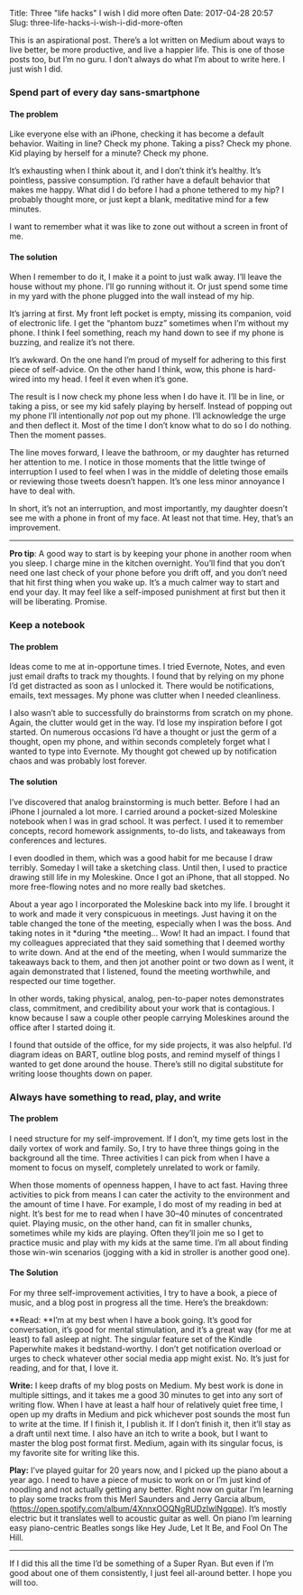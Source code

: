 Title: Three "life hacks" I wish I did more often
Date: 2017-04-28 20:57
Slug: three-life-hacks-i-wish-i-did-more-often

This is an aspirational post. There’s a lot written on Medium about ways to live better, be more productive, and live a happier life. This is one of those posts too, but I’m no guru. I don’t always do what I’m about to write here. I just wish I did.

### Spend part of every day sans-smartphone

#### The problem

Like everyone else with an iPhone, checking it has become a default behavior. Waiting in line? Check my phone. Taking a piss? Check my phone. Kid playing by herself for a minute? Check my phone.

It’s exhausting when I think about it, and I don’t think it’s healthy. It’s pointless, passive consumption. I’d rather have a default behavior that makes me happy. What did I do before I had a phone tethered to my hip? I probably thought more, or just kept a blank, meditative mind for a few minutes.

I want to remember what it was like to zone out without a screen in front of me.

#### The solution

When I remember to do it, I make it a point to just walk away. I’ll leave the house without my phone. I’ll go running without it. Or just spend some time in my yard with the phone plugged into the wall instead of my hip.

It’s jarring at first. My front left pocket is empty, missing its companion, void of electronic life. I get the “phantom buzz” sometimes when I’m without my phone. I think I feel something, reach my hand down to see if my phone is buzzing, and realize it’s not there.

It’s awkward. On the one hand I’m proud of myself for adhering to this first piece of self-advice. On the other hand I think, wow, this phone is hard-wired into my head. I feel it even when it’s gone.

The result is I now check my phone less when I do have it. I’ll be in line, or taking a piss, or see my kid safely playing by herself. Instead of popping out my phone I’ll intentionally *not* pop out my phone. I’ll acknowledge the urge and then deflect it. Most of the time I don’t know what to do so I do nothing. Then the moment passes.

The line moves forward, I leave the bathroom, or my daughter has returned her attention to me. I notice in those moments that the little twinge of interruption I used to feel when I was in the middle of deleting those emails or reviewing those tweets doesn’t happen. It’s one less minor annoyance I have to deal with.

In short, it’s not an interruption, and most importantly, my daughter doesn’t see me with a phone in front of my face. At least not that time. Hey, that’s an improvement.

---

**Pro tip**: A good way to start is by keeping your phone in another room when you sleep. I charge mine in the kitchen overnight. You’ll find that you don’t need one last check of your phone before you drift off, and you don’t need that hit first thing when you wake up. It’s a much calmer way to start and end your day. It may feel like a self-imposed punishment at first but then it will be liberating. Promise.

### Keep a notebook

#### The problem

Ideas come to me at in-opportune times. I tried Evernote, Notes, and even just email drafts to track my thoughts. I found that by relying on my phone I’d get distracted as soon as I unlocked it. There would be notifications, emails, text messages. My phone was clutter when I needed cleanliness.

I also wasn’t able to successfully do brainstorms from scratch on my phone. Again, the clutter would get in the way. I’d lose my inspiration before I got started. On numerous occasions I’d have a thought or just the germ of a thought, open my phone, and within seconds completely forget what I wanted to type into Evernote. My thought got chewed up by notification chaos and was probably lost forever.

#### The solution

I’ve discovered that analog brainstorming is much better. Before I had an iPhone I journaled a lot more. I carried around a pocket-sized Moleskine notebook when I was in grad school. It was perfect. I used it to remember concepts, record homework assignments, to-do lists, and takeaways from conferences and lectures.

I even doodled in them, which was a good habit for me because I draw terribly. Someday I will take a sketching class. Until then, I used to practice drawing still life in my Moleskine. Once I got an iPhone, that all stopped. No more free-flowing notes and no more really bad sketches.

About a year ago I incorporated the Moleskine back into my life. I brought it to work and made it very conspicuous in meetings. Just having it on the table changed the tone of the meeting, especially when I was the boss. And taking notes in it *during *the meeting... Wow! It had an impact. I found that my colleagues appreciated that they said something that I deemed worthy to write down. And at the end of the meeting, when I would summarize the takeaways back to them, and then jot another point or two down as I went, it again demonstrated that I listened, found the meeting worthwhile, and respected our time together.

In other words, taking physical, analog, pen-to-paper notes demonstrates class, commitment, and credibility about your work that is contagious. I know because I saw a couple other people carrying Moleskines around the office after I started doing it.

I found that outside of the office, for my side projects, it was also helpful. I’d diagram ideas on BART, outline blog posts, and remind myself of things I wanted to get done around the house. There’s still no digital substitute for writing loose thoughts down on paper.

### Always have something to read, play, and write

#### The problem

I need structure for my self-improvement. If I don’t, my time gets lost in the daily vortex of work and family. So, I try to have three things going in the background all the time. Three activities I can pick from when I have a moment to focus on myself, completely unrelated to work or family.

When those moments of openness happen, I have to act fast. Having three activities to pick from means I can cater the activity to the environment and the amount of time I have. For example, I do most of my reading in bed at night. It’s best for me to read when I have 30–40 minutes of concentrated quiet. Playing music, on the other hand, can fit in smaller chunks, sometimes while my kids are playing. Often they’ll join me so I get to practice music and play with my kids at the same time. I’m all about finding those win-win scenarios (jogging with a kid in stroller is another good one).

#### The Solution

For my three self-improvement activities, I try to have a book, a piece of music, and a blog post in progress all the time. Here’s the breakdown:

**Read: **I’m at my best when I have a book going. It’s good for conversation, it’s good for mental stimulation, and it’s a great way (for me at least) to fall asleep at night. The singular feature set of the Kindle Paperwhite makes it bedstand-worthy. I don’t get notification overload or urges to check whatever other social media app might exist. No. It’s just for reading, and for that, I love it.

**Write:** I keep drafts of my blog posts on Medium. My best work is done in multiple sittings, and it takes me a good 30 minutes to get into any sort of writing flow. When I have at least a half hour of relatively quiet free time, I open up my drafts in Medium and pick whichever post sounds the most fun to write at the time. If I finish it, I publish it. If I don’t finish it, then it’ll stay as a draft until next time. I also have an itch to write a book, but I want to master the blog post format first. Medium, again with its singular focus, is my favorite site for writing like this.

**Play:** I’ve played guitar for 20 years now, and I picked up the piano about a year ago. I need to have a piece of music to work on or I’m just kind of noodling and not actually getting any better. Right now on guitar I’m learning to play some tracks from this Merl Saunders and Jerry Garcia album, (https://open.spotify.com/album/4XnnxOOQNgRUDzIwlNgqpe). It’s mostly electric but it translates well to acoustic guitar as well. On piano I’m learning easy piano-centric Beatles songs like Hey Jude, Let It Be, and Fool On The Hill.

---

If I did this all the time I’d be something of a Super Ryan. But even if I’m good about one of them consistently, I just feel all-around better. I hope you will too.